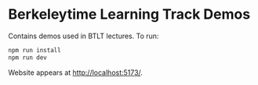 # Berkeleytime Learning Track Demos

Contains demos used in BTLT lectures. To run:

```sh
npm run install
npm run dev
```

Website appears at [http://localhost:5173/](http://localhost:5173/).
